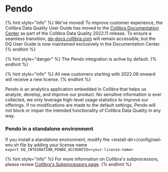 # Pendo

{% hint style="info" %}
We've moved! To improve customer experience, the Collibra Data Quality User Guide has moved to the [Collibra Documentation Center](https://productresources.collibra.com/docs/collibra/latest/Content/DataQuality/DQAdmin/Pendo.htm) as part of the Collibra Data Quality 2022.11 release. To ensure a seamless transition, [dq-docs.collibra.com](http://dq-docs.collibra.com/) will remain accessible, but the DQ User Guide is now maintained exclusively in the Documentation Center.
{% endhint %}

{% hint style="danger" %}
The Pendo integration is active by default.
{% endhint %}

{% hint style="info" %}
All new customers starting with 2022.06 onward will receive a new license.
{% endhint %}

Pendo is an analytics application embedded in Collibra that helps us analyze, develop, and improve our product. No sensitive information is ever collected, we only leverage high-level usage statistics to improve our offerings. If no modifications are made to the default settings, Pendo will not block or impair the intended functionality of Collibra Data Quality in any way.

### Pendo in a standalone environment

If you install a standalone environment, modify the \<install-dir>/config/owl-env.sh file by adding your license name\
`export DQ_INTEGRATION_PENDO_ACCOUNTID=<your-license-name>`

{% hint style="info" %}
For more information on Collibra's subprocessors, please review [Collibra's Subprocessors page](https://www.collibra.com/us/en/collibra-subprocessors).
{% endhint %}
